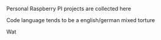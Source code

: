 Personal Raspberry PI projects are collected here

Code language tends to be a english/german mixed torture

Wat